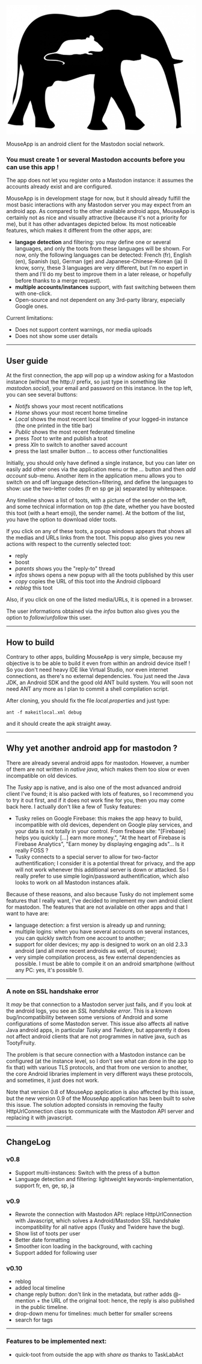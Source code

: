 
![Mousetodon](./mousetodon.jpg)

MouseApp is an android client for the Mastodon social network.

### You must create 1 or several Mastodon accounts before you can use this app !

The app does not let you register onto a Mastodon instance: it assumes the accounts already exist and are configured.

MouseApp is in development stage for now, but it should already fulfill the most basic interactions with any Mastodon server you may expect from an android app.
As compared to the other available android apps, MouseApp is certainly not as nice and visually attractive (because it's not a priority for me),
but it has other advantages depicted below.
Its most noticeable features, which makes it different from the other apps, are:

- **langage detection** and filtering: you may define one or several languages, and only the toots from these languages will be shown.
For now, only the following languages can be detected: French (fr), English (en), Spanish (sp), German (ge) and Japanese-Chinese-Korean (ja) (I know, sorry, these 3 languages are very different, but I'm no expert in them and I'll do my best to improve them in a later release, or
hopefully before thanks to a merge request).
- **multiple accounts/instances** support, with fast switching between them with one-click.
- Open-source and not dependent on any 3rd-party library, especially Google ones.

Current limitations:

- Does not support content warnings, nor media uploads
- Does not show some user details

-----------

## User guide

At the first connection, the app will pop up a window asking for a Mastodon instance (without the http:// prefix, so just type in something like *mastodon.social*),
your email and password on this instance.
In the top left, you can see several buttons:

- *Notifs* shows your most recent notifications
- *Home* shows your most recent home timeline
- *Local* shows the most recent local timeline of your logged-in instance (the one printed in the title bar)
- *Public* shows the most recent federated timeline
- press *Toot* to write and publish a toot
- press *XIn* to switch to another saved account
- press the last smaller button *...* to access other functionalities

Initially, you should only have defined a single instance, but you can later on easily add other ones via the application menu 
or the *...* button and then *add account* sub-menu.
Another item in the application menu allows you to switch on and off language detection+filtering, and define the languages to show:
use the two-letter codes (fr en sp ge ja) separated by whitespace.

Any timeline shows a list of toots, with a picture of the sender on the left, and some technical information on top
(the date, whether you have boosted this toot (with a heart emoji), the sender name).
At the bottom of the list, you have the option to download older toots.

If you click on any of these toots, a popup windows appears that shows all the medias and URLs links from the toot.
This popup also gives you new actions with respect to the currently selected toot:

- reply
- boost
- *parents* shows you the "reply-to" thread
- *infos* shows opens a new popup with all the toots published by this user
- *copy* copies the URL of this toot into the Android clipboard
- *reblog* this toot

Also, if you click on one of the listed media/URLs, it is opened in a browser.

The user informations obtained via the *infos* button also gives you the option to *follow*/*unfollow* this user.

-----------

## How to build

Contrary to other apps, building MouseApp is very simple, because my objective is to be able
to build it even from within an android device itself !
So you don't need heavy IDE like Virtual Studio, nor even internet connections, as there's no external dependencies.
You just need the Java JDK, an Android SDK and the good old ANT build system.
You will soon not need ANT any more as I plan to commit a shell compilation script.

After cloning, you should fix the file *local.properties* and just type:
```
ant -f makeitlocal.xml debug
```
and it should create the apk straight away.

-----------

## Why yet another android app for mastodon ?

There are already several android apps for mastodon. 
However, a number of them are not written in *native java*, which makes them too slow or even
incompatible on old devices.

The *Tusky* app is native, and is also one of the most advanced android client I've found;
it is also packed with lots of features, so I recommend you to try it out first, and if it
does not work fine for you, then you may come back here.
I actually don't like a few of Tusky features:

- Tusky relies on Google Firebase: this makes the app heavy to build, incompatible with old devices,
dependent on Google play services, and your data is not totally in your control.
From firebase site: "[Firebase] helps you quickly [...] earn more money.", 
"At the heart of Firebase is Firebase Analytics",
"Earn money by displaying engaging ads"... Is it really FOSS ?
- Tusky connects to a special server to allow for two-factor authentification; I consider it is a potential threat
for privacy, and the app will not work whenever this additional server is down or attacked.
So I really prefer to use simple login/password authentification, which also looks to work on all Mastodon instances afaik.

Because of these reasons, and also because Tusky do not implement some features that I really want,
I've decided to implement my own android client for mastodon.
The features that are not available on other apps and that I want to have are:

- language detection: a first version is already up and running;
- multiple logins: when you have several accounts on several instances, you can quickly
switch from one account to another;
- support for older devices; my app is designed to work
on an old 2.3.3 android (and all more recent androids as well, of course);
- very simple compilation process, as few external dependencies as possible. I must be able to compile it on an
android smartphone (without any PC: yes, it's possible !).

------------

### A note on SSL handshake error

It *may* be that connection to a Mastodon server just fails, and if you look at the android logs, you see
an *SSL handshake error*. This is a known bug/incompatibility between some versions of Android and some
configurations of some Mastodon server. This issue also affects all native Java android apps, in particular *Tusky* and *Twidere*,
but apparently it does not affect android clients that are not programmes in native java, such as TootyFruity.

The problem is that secure connection with a Mastodon instance can be configured (at the instance level, so
I don't see what can done in the app to fix that) with various TLS protocols, and that from one version to another,
the core Android libraries implement in very different ways these protocols, and sometimes, it just does not work.

Note that version 0.8 of MouseApp application is also affected by this issue, but the new version 0.9 of
the MouseApp application has been built to solve this issue.
The solution adopted consists in removing the faulty HttpUrlConnection class to
communicate with the Mastodon API server and replacing it with javascript.

-------------

## ChangeLog

### v0.8

- Support multi-instances: Switch with the press of a button
- Language detection and filtering: lightweight keywords-implementation, support fr, en, ge, sp, ja

### v0.9

- Rewrote the connection with Mastodon API: replace HttpUrlConnection with Javascript, which solves
a Android/Mastodon SSL handshake incompatibility for all native apps (Tusky and Twidere have the bug).
- Show list of toots per user
- Better date formatting
- Smoother icon loading in the background, with caching
- Support added for following user 

### v0.10

- reblog
- added local timeline
- change reply button: don't link in the metadata, but rather adds @-mention + the URL of the original toot: hence, the reply is also published in the public timeline.
- drop-down menu for timelines: much better for smaller screens
- search for tags

-------------

### Features to be implemented next:

- quick-toot from outside the app with *share as* thanks to TaskLabAct

